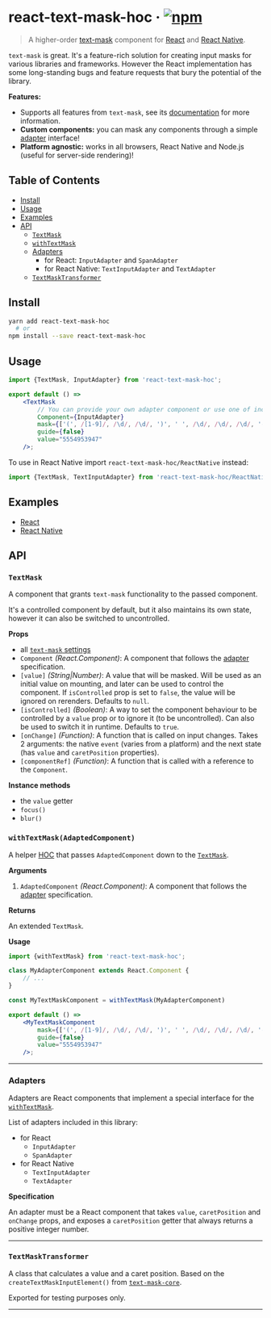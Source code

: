 # react-text-mask-hoc · [![npm](https://img.shields.io/npm/v/react-text-mask-hoc.svg)](https://npm.im/react-text-mask-hoc)

> A higher-order [text-mask](https://github.com/text-mask/text-mask)
component for [React](https://facebook.github.io/react/) and
[React Native](https://facebook.github.io/react-native/).

`text-mask` is great. It's a feature-rich solution for creating input
masks for various libraries and frameworks. However the React
implementation has some long-standing bugs and feature requests that
bury the potential of the library.

__Features:__

- Supports all features from `text-mask`, see its
[documentation](https://github.com/text-mask/text-mask/blob/master/componentDocumentation.md)
for more information.
- __Custom components:__ you can mask any components through a simple
[adapter](#adapters) interface!
- __Platform agnostic:__ works in all browsers, React Native and Node.js
(useful for server-side rendering)!

## Table of Contents

- [Install](#install)
- [Usage](#usage)
- [Examples](#examples)
- [API](#api)
  - [`TextMask`](#textmask)
  - [`withTextMask`](#withtextmaskadaptedcomponent)
  - [Adapters](#adapters)
    - for React: `InputAdapter` and `SpanAdapter`
    - for React Native: `TextInputAdapter` and `TextAdapter`
  - [`TextMaskTransformer`](#textmasktransformer)

## Install

```bash
yarn add react-text-mask-hoc
  # or
npm install --save react-text-mask-hoc
```

## Usage

```jsx
import {TextMask, InputAdapter} from 'react-text-mask-hoc';

export default () =>
    <TextMask
        // You can provide your own adapter component or use one of included in the library.
        Component={InputAdapter}
        mask={['(', /[1-9]/, /\d/, /\d/, ')', ' ', /\d/, /\d/, /\d/, '-', /\d/, /\d/, /\d/, /\d/]}
        guide={false}
        value="5554953947"
    />;
```

To use in React Native import `react-text-mask-hoc/ReactNative` instead:

```jsx
import {TextMask, TextInputAdapter} from 'react-text-mask-hoc/ReactNative';
```

## Examples

- [React](https://github.com/Vlad-Zhukov/react-text-mask-hoc/tree/master/examples/reactapp/)
- [React Native](https://github.com/Vlad-Zhukov/react-text-mask-hoc/tree/master/examples/reactnativeapp/)

## API

### `TextMask`

A component that grants `text-mask` functionality to the passed component.

It's a controlled component by default, but it also maintains its own
state, however it can also be switched to uncontrolled.

__Props__

- all [`text-mask` settings](https://github.com/text-mask/text-mask/blob/master/componentDocumentation.md)
- `Component` _(React.Component)_: A component that follows the [adapter](#adapters)
specification.
- `[value]` _(String|Number)_: A value that will be masked. Will be used
as an initial value on mounting, and later can be used to control
the component. If `isControlled` prop is set to `false`, the value will
be ignored on rerenders. Defaults to `null`.
- `[isControlled]` _(Boolean)_: A way to set the component behaviour
to be controlled by a `value` prop or to ignore it (to be uncontrolled).
Can also be used to switch it in runtime. Defaults to `true`.
- `[onChange]` _(Function)_: A function that is called on input changes.
Takes 2 arguments: the native `event` (varies from a platform) and
the next state (has `value` and `caretPosition` properties).
- `[componentRef]` _(Function)_: A function that is called with a
reference to the `Component`.

__Instance methods__

- the `value` getter
- `focus()`
- `blur()`

### `withTextMask(AdaptedComponent)`

A helper [HOC](https://facebook.github.io/react/docs/higher-order-components.html)
that passes `AdaptedComponent` down to the [`TextMask`](#textmask).

__Arguments__

1. `AdaptedComponent` _(React.Component)_: A component that
follows the [adapter](#adapters) specification.

__Returns__

An extended `TextMask`.

__Usage__

```jsx
import {withTextMask} from 'react-text-mask-hoc';

class MyAdapterComponent extends React.Component {
    // ...
}

const MyTextMaskComponent = withTextMask(MyAdapterComponent)

export default () =>
    <MyTextMaskComponent
        mask={['(', /[1-9]/, /\d/, /\d/, ')', ' ', /\d/, /\d/, /\d/, '-', /\d/, /\d/, /\d/, /\d/]}
        guide={false}
        value="5554953947"
    />;
```

---

### Adapters

Adapters are React components that implement a special interface for the
[`withTextMask`](#withtextmaskadaptedcomponent).

List of adapters included in this library:

- for React
  - `InputAdapter`
  - `SpanAdapter`
- for React Native
  - `TextInputAdapter`
  - `TextAdapter`

__Specification__

An adapter must be a React component that takes `value`, `caretPosition`
and `onChange` props, and exposes a `caretPosition` getter that always
returns a positive integer number.

---

### `TextMaskTransformer`

A class that calculates a value and a caret position. Based on the
`createTextMaskInputElement()` from [`text-mask-core`](https://github.com/text-mask/text-mask/tree/master/core).

Exported for testing purposes only.

---
